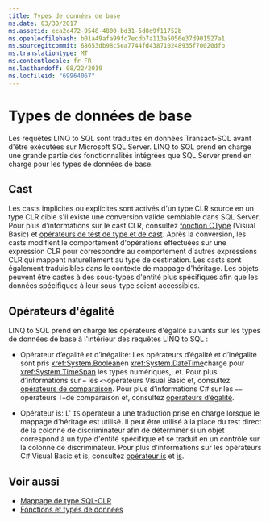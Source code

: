 ```yaml
---
title: Types de données de base
ms.date: 03/30/2017
ms.assetid: eca2c472-9548-4800-bd31-5d8d9f11752b
ms.openlocfilehash: b01a49afa99fc7ecdb7a113a5056e37d901527a1
ms.sourcegitcommit: 68653db98c5ea7744fd438710248935f70020dfb
ms.translationtype: MT
ms.contentlocale: fr-FR
ms.lasthandoff: 08/22/2019
ms.locfileid: "69964067"
---
```

# <a name="basic-data-types"></a>Types de données de base
Les requêtes LINQ to SQL sont traduites en données Transact-SQL avant d'être exécutées sur Microsoft SQL Server. LINQ to SQL prend en charge une grande partie des fonctionnalités intégrées que SQL Server prend en charge pour les types de données de base.  
  
## <a name="casting"></a>Cast  
 Les casts implicites ou explicites sont activés d'un type CLR source en un type CLR cible s'il existe une conversion valide semblable dans SQL Server. Pour plus d’informations sur le cast CLR, consultez [fonction CType](../../../../../visual-basic/language-reference/functions/ctype-function.md) (Visual Basic) et [opérateurs de test de type et de cast](../../../../../csharp/language-reference/operators/type-testing-and-cast.md). Après la conversion, les casts modifient le comportement d'opérations effectuées sur une expression CLR pour correspondre au comportement d'autres expressions CLR qui mappent naturellement au type de destination. Les casts sont également traduisibles dans le contexte de mappage d'héritage. Les objets peuvent être castés à des sous-types d'entité plus spécifiques afin que les données spécifiques à leur sous-type soient accessibles.  
  
## <a name="equality-operators"></a>Opérateurs d'égalité  
 LINQ to SQL prend en charge les opérateurs d'égalité suivants sur les types de données de base à l'intérieur des requêtes LINQ to SQL :  
  
- Opérateur d’égalité et d’inégalité: Les opérateurs d’égalité et d’inégalité sont pris <xref:System.Boolean>en <xref:System.DateTime>charge pour <xref:System.TimeSpan> les types numériques,, et. Pour plus d’informations sur `=` les `<>`opérateurs Visual Basic et, consultez [opérateurs de comparaison](../../../../../visual-basic/language-reference/operators/comparison-operators.md). Pour plus d’informations C# sur les `==` opérateurs `!=`de comparaison et, consultez [opérateurs d’égalité](../../../../../csharp/language-reference/operators/equality-operators.md).
  
- Opérateur is: L' `IS` opérateur a une traduction prise en charge lorsque le mappage d’héritage est utilisé. Il peut être utilisé à la place du test direct de la colonne de discriminateur afin de déterminer si un objet correspond à un type d'entité spécifique et se traduit en un contrôle sur la colonne de discriminateur. Pour plus d’informations sur les opérateurs C# Visual Basic et is, consultez [opérateur is](../../../../../visual-basic/language-reference/operators/is-operator.md) et [is](../../../../../csharp/language-reference/operators/type-testing-and-cast.md#is-operator).  
  
## <a name="see-also"></a>Voir aussi

- [Mappage de type SQL-CLR](../../../../../../docs/framework/data/adonet/sql/linq/sql-clr-type-mapping.md)
- [Fonctions et types de données](../../../../../../docs/framework/data/adonet/sql/linq/data-types-and-functions.md)
